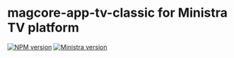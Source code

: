 # magcore-app-tv-classic for Ministra TV platform

[![NPM version](https://img.shields.io/npm/v/magcore-app-tv-classic.svg?style=flat-square)](https://www.npmjs.com/package/magcore-app-tv-classic)
[![Ministra version](https://img.shields.io/badge/Ministra-5.6.0-%23532560.svg?style=flat-square)](https://ministra.com)

